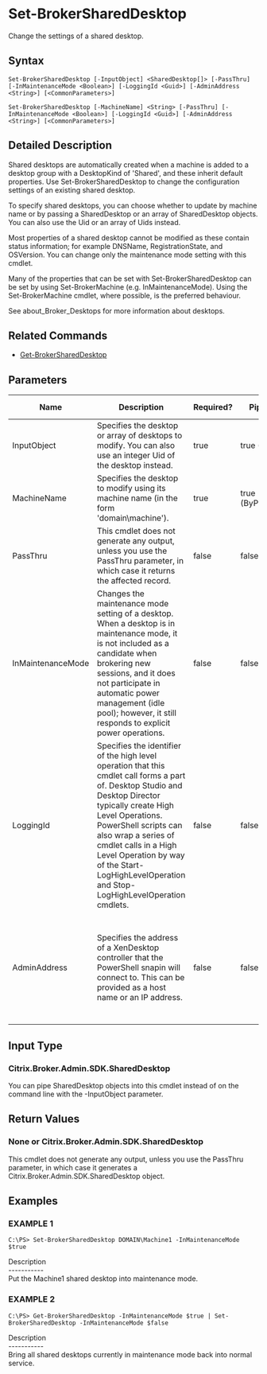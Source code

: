 ﻿# Set-BrokerSharedDesktop

   Change the settings of a shared desktop.

## Syntax
```
Set-BrokerSharedDesktop [-InputObject] <SharedDesktop[]> [-PassThru] [-InMaintenanceMode <Boolean>] [-LoggingId <Guid>] [-AdminAddress <String>] [<CommonParameters>]

Set-BrokerSharedDesktop [-MachineName] <String> [-PassThru] [-InMaintenanceMode <Boolean>] [-LoggingId <Guid>] [-AdminAddress <String>] [<CommonParameters>]
```

## Detailed Description
   Shared desktops are automatically created when a machine is added to a desktop group with a DesktopKind of 'Shared', and these inherit default properties. Use Set-BrokerSharedDesktop to change the configuration settings of an existing shared desktop.

To specify shared desktops, you can choose whether to update by machine name or by passing a SharedDesktop or an array of SharedDesktop objects. You can also use the Uid or an array of Uids instead.

Most properties of a shared desktop cannot be modified as these contain status information; for example DNSName, RegistrationState, and OSVersion. You can change only the maintenance mode setting with this cmdlet.

Many of the properties that can be set with Set-BrokerSharedDesktop can be set by using Set-BrokerMachine (e.g. InMaintenanceMode). Using the Set-BrokerMachine cmdlet, where possible, is the preferred behaviour.

See about_Broker_Desktops for more information about desktops.

## Related Commands
  * [Get-BrokerSharedDesktop](Get-BrokerSharedDesktop/)
## Parameters

| Name   | Description | Required? | Pipeline Input | Default Value |
| --- | --- | --- | --- | --- |
| InputObject | Specifies the desktop or array of desktops to modify. You can also use an integer Uid of the desktop instead. | true | true (ByValue) |  |
| MachineName | Specifies the desktop to modify using its machine name (in the form 'domain\machine'). | true | true (ByPropertyName) |  |
| PassThru | This cmdlet does not generate any output, unless you use the PassThru parameter, in which case it returns the affected record. | false | false | False |
| InMaintenanceMode | Changes the maintenance mode setting of a desktop. When a desktop is in maintenance mode, it is not included as a candidate when brokering new sessions, and it does not participate in automatic power management (idle pool); however, it still responds to explicit power operations. | false | false |  |
| LoggingId | Specifies the identifier of the high level operation that this cmdlet call forms a part of. Desktop Studio and Desktop Director typically create High Level Operations. PowerShell scripts can also wrap a series of cmdlet calls in a High Level Operation by way of the Start-LogHighLevelOperation and Stop-LogHighLevelOperation cmdlets. | false | false |  |
| AdminAddress | Specifies the address of a XenDesktop controller that the PowerShell snapin will connect to. This can be provided as a host name or an IP address. | false | false | Localhost. Once a value is provided by any cmdlet, this value will become the default. |

## Input Type
### Citrix.Broker.Admin.SDK.SharedDesktop
   You can pipe SharedDesktop objects into this cmdlet instead of on the command line with the -InputObject parameter.
## Return Values
### None or Citrix.Broker.Admin.SDK.SharedDesktop
   This cmdlet does not generate any output, unless you use the PassThru parameter, in which case it generates a Citrix.Broker.Admin.SDK.SharedDesktop object.
## Examples

### EXAMPLE 1
```
C:\PS> Set-BrokerSharedDesktop DOMAIN\Machine1 -InMaintenanceMode $true
```
   Description<br>-----------<br>Put the Machine1 shared desktop into maintenance mode.
### EXAMPLE 2
```
C:\PS> Get-BrokerSharedDesktop -InMaintenanceMode $true | Set-BrokerSharedDesktop -InMaintenanceMode $false
```
   Description<br>-----------<br>Bring all shared desktops currently in maintenance mode back into normal service.
